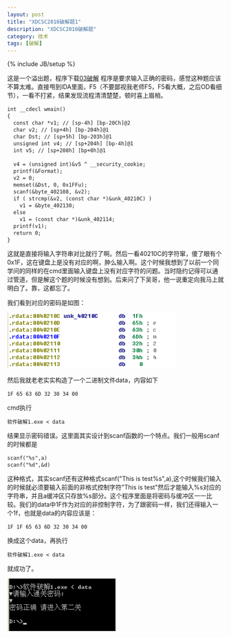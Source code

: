 ```yaml
---
layout: post
title: "XDCSC2010破解题1"
description: "XDCSC2010破解题"
category: 技术
tags: [破解]
---
```

{% include JB/setup %}

这是一个溢出题，程序下载[03破解](/assets/file/xdcsc2010/03pojie.zip)
程序是要求输入正确的密码，感觉这种题应该不算太难。直接甩到IDA里面，F5（不要鄙视我老师F5，F5看大概，之后OD看细节），一看不打紧，结果发现流程清清楚楚，顿时喜上眉梢。


	int __cdecl wmain()
	{
	  const char *v1; // [sp-4h] [bp-20Ch]@2
	  char v2; // [sp+4h] [bp-204h]@1
	  char Dst; // [sp+5h] [bp-203h]@1
	  unsigned int v4; // [sp+204h] [bp-4h]@1
	  int v5; // [sp+208h] [bp+0h]@1
	
	  v4 = (unsigned int)&v5 ^ __security_cookie;
	  printf(&Format);
	  v2 = 0;
	  memset(&Dst, 0, 0x1FFu);
	  scanf(&byte_402108, &v2);
	  if ( strcmp(&v2, (const char *)&unk_40210C) )
	    v1 = &byte_402130;
	  else
	    v1 = (const char *)&unk_402114;
	  printf(v1);
	  return 0;
	}

这就是直接将输入字符串对比就行了啊。然后一看40210C的字符窜，傻了眼有个0x1F，这在键盘上是没有对应的啊，肿么输入啊。这个时候我想到了以前一个同学问的同样的在cmd里面输入键盘上没有对应字符的问题。当时隐约记得可以通过管道，但是解这个题的时候没有想到。后来问了下吴哥，他一说重定向我马上就明白了。靠，这都忘了。

我们看到对应的密码是如图：

![](/assets/img/xdcsc2010/03pojie/1.PNG)

然后我就老老实实构造了一个二进制文件data，内容如下


	1F 65 63 6D 32 30 34 00

cmd执行
	
	软件破解1.exe < data
	 
结果显示密码错误。这里面其实设计到scanf函数的一个特点。我们一般用scanf的时候都是
	
	scanf("%s",a)
	scanf("%d",&d)

这种格式，其实scanf还有这种格式scanf("This is test%s",a),这个时候我们输入的时候就必须要输入前面的非格式控制字符"This is test"然后才能输入%s对应的字符串，并且a缓冲区只存放%s部分。这个程序里面是将密码与缓冲区一一比较。我们的data中1F作为对应的非控制字符，为了跟密码一样，我们还得输入一个1f，也就是data的内容应该是：
	
	1F 1F 65 63 6D 32 30 34 00

换成这个data，再执行
	
	软件破解1.exe < data

就成功了。


![](/assets/img/xdcsc2010/03pojie/2.PNG)

